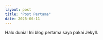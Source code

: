 ```yaml
---
layout: post
title: "Post Pertama"
date: 2025-06-11
---
```


Halo dunia! Ini blog pertama saya pakai Jekyll.
